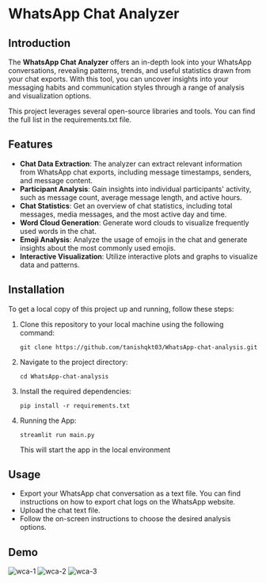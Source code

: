 # WhatsApp Chat Analyzer
## Introduction
The **WhatsApp Chat Analyzer** offers an in-depth look into your WhatsApp conversations, revealing patterns, trends, and useful statistics drawn from your chat exports. With this tool, you can uncover insights into your messaging habits and communication styles through a range of analysis and visualization options.

This project leverages several open-source libraries and tools. You can find the full list in the requirements.txt file.

## Features
- **Chat Data Extraction**: The analyzer can extract relevant information from WhatsApp chat exports, including message timestamps, senders, and message content.
- **Participant Analysis**: Gain insights into individual participants' activity, such as message count, average message length, and active hours.
- **Chat Statistics**: Get an overview of chat statistics, including total messages, media messages, and the most active day and time.
- **Word Cloud Generation**: Generate word clouds to visualize frequently used words in the chat.
- **Emoji Analysis**: Analyze the usage of emojis in the chat and generate insights about the most commonly used emojis.
- **Interactive Visualization**: Utilize interactive plots and graphs to visualize data and patterns.

## Installation

To get a local copy of this project up and running, follow these steps:

1. Clone this repository to your local machine using the following command:

   ```shell
   git clone https://github.com/tanishqkt03/WhatsApp-chat-analysis.git
   ```
2. Navigate to the project directory:
   ``` shell
   cd WhatsApp-chat-analysis
   ```
3. Install the required dependencies:
   ``` shell
   pip install -r requirements.txt
   ```
4. Running the App:
   ``` shell
   streamlit run main.py
   ```
   This will start the app in the local environment

## Usage
- Export your WhatsApp chat conversation as a text file. You can find instructions on how to export chat logs on the WhatsApp website.
- Upload the chat text file.
- Follow the on-screen instructions to choose the desired analysis options.

## Demo
![wca-1](https://github.com/user-attachments/assets/c673e2df-4aa2-4279-95cf-02ca3f1b24cb)
![wca-2](https://github.com/user-attachments/assets/7b0bb1a0-fb94-45e4-805f-b8951cce81db)
![wca-3](https://github.com/user-attachments/assets/c1d65240-86c8-4c3f-a288-97bebb2dddd5)



